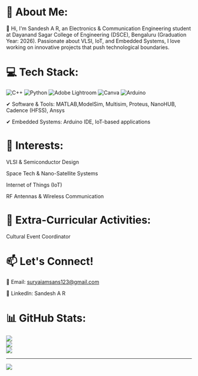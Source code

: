 # 💫 About Me: 
 👋 Hi, I'm Sandesh A R, an Electronics & Communication Engineering student at Dayanand Sagar College of Engineering (DSCE), Bengaluru (Graduation Year: 2026). Passionate about VLSI, IoT, and Embedded Systems, I love working on innovative projects that push technological boundaries.

# 💻 Tech Stack:
 
 ![C++](https://img.shields.io/badge/c++-%2300599C.svg?style=flat&logo=c%2B%2B&logoColor=white) ![Python](https://img.shields.io/badge/python-3670A0?style=flat&logo=python&logoColor=ffdd54) ![Adobe Lightroom](https://img.shields.io/badge/Adobe%20Lightroom-31A8FF.svg?style=flat&logo=Adobe%20Lightroom&logoColor=white) ![Canva](https://img.shields.io/badge/Canva-%2300C4CC.svg?style=flat&logo=Canva&logoColor=white) ![Arduino](https://img.shields.io/badge/-Arduino-00979D?style=flat&logo=Arduino&logoColor=white) 

 ✔ Software & Tools: MATLAB,ModelSim, Multisim, Proteus, NanoHUB, Cadence (HFSS), Ansys

 ✔ Embedded Systems: Arduino IDE, IoT-based applications



# 🎯 Interests:

 VLSI & Semiconductor Design

 Space Tech & Nano-Satellite Systems

 Internet of Things (IoT)

 RF Antennas & Wireless Communication

# 📌 Extra-Curricular Activities:

  Cultural Event Coordinator

# 📫 Let's Connect!
 📩 Email: suryaiamsans123@gmail.com

 🔗 LinkedIn: Sandesh A R

# 📊 GitHub Stats:
![](https://github-readme-stats.vercel.app/api?username=sandesh-ar&theme=dark&hide_border=false&include_all_commits=false&count_private=false)<br/>
![](https://github-readme-streak-stats.herokuapp.com/?user=sandesh-ar&theme=dark&hide_border=false)<br/>
![](https://github-readme-stats.vercel.app/api/top-langs/?username=sandesh-ar&theme=dark&hide_border=false&include_all_commits=false&count_private=false&layout=compact)

---
[![](https://visitcount.itsvg.in/api?id=sandesh-ar&icon=0&color=0)](https://visitcount.itsvg.in)
